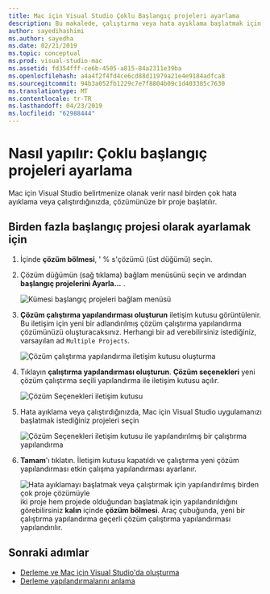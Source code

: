 ```yaml
---
title: Mac için Visual Studio Çoklu Başlangıç projeleri ayarlama
description: Bu makalede, çalıştırma veya hata ayıklama başlatmak için birden çok proje ayarlama açıklanır.
author: sayedihashimi
ms.author: sayedha
ms.date: 02/21/2019
ms.topic: conceptual
ms.prod: visual-studio-mac
ms.assetid: fd354fff-ce6b-4505-a815-84a2311e39ba
ms.openlocfilehash: a4a4f2f4fd4ce6cd88d11979a21e4e9184adfca8
ms.sourcegitcommit: 94b3a052fb1229c7e7f8804b09c1d403385c7630
ms.translationtype: MT
ms.contentlocale: tr-TR
ms.lasthandoff: 04/23/2019
ms.locfileid: "62988444"
---
```

# <a name="how-to-set-multiple-startup-projects"></a>Nasıl yapılır: Çoklu başlangıç projeleri ayarlama

Mac için Visual Studio belirtmenize olanak verir nasıl birden çok hata ayıklama veya çalıştırdığınızda, çözümünüze bir proje başlatılır.

## <a name="to-set-multiple-startup-projects"></a>Birden fazla başlangıç projesi olarak ayarlamak için

1. İçinde **çözüm bölmesi**, ' % s'çözümü (üst düğümü) seçin.

2. Çözüm düğümün (sağ tıklama) bağlam menüsünü seçin ve ardından **başlangıç projelerini Ayarla...** .

   ![Kümesi başlangıç projeleri bağlam menüsü](media/startup-proj-ctx-menu.png)

3. **Çözüm çalıştırma yapılandırması oluşturun** iletişim kutusu görüntülenir. Bu iletişim için yeni bir adlandırılmış çözüm çalıştırma yapılandırma çözümünüzü oluşturacaksınız. Herhangi bir ad verebilirsiniz istediğiniz, varsayılan ad `Multiple Projects`.

   ![Çözüm çalıştırma yapılandırma iletişim kutusu oluşturma](media/create-sln-run-config.png)

4. Tıklayın **çalıştırma yapılandırması oluşturun**. **Çözüm seçenekleri** yeni çözüm çalıştırma seçili yapılandırma ile iletişim kutusu açılır.

   ![Çözüm Seçenekleri iletişim kutusu](media/sln-options-run-config-multi-projects.png)

5. Hata ayıklama veya çalıştırdığınızda, Mac için Visual Studio uygulamanızı başlatmak istediğiniz projeleri seçin

   ![Çözüm Seçenekleri iletişim kutusu ile yapılandırılmış bir çalıştırma yapılandırma](media/sln-options-run-config-multi-projects-configured.png)

6. **Tamam**'ı tıklatın. İletişim kutusu kapatıldı ve çalıştırma yeni çözüm yapılandırması etkin çalışma yapılandırması ayarlanır.

   ![Hata ayıklamayı başlatmak veya çalıştırmak için yapılandırılmış birden çok proje çözümüyle](media/startup-project-configured.png) iki proje hem projede olduğundan başlatmak için yapılandırıldığını görebilirsiniz **kalın** içinde **çözüm bölmesi**. Araç çubuğunda, yeni bir çalıştırma yapılandırma geçerli çözüm çalıştırma yapılandırması yapılandırılır.

## <a name="next-steps"></a>Sonraki adımlar

- [Derleme ve Mac için Visual Studio'da oluşturma](compiling-and-building.md)
- [Derleme yapılandırmalarını anlama](configurations.md)